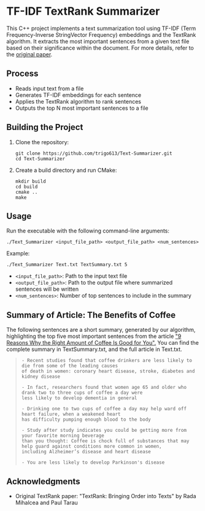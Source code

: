 # TF-IDF TextRank Summarizer

This C++ project implements a text summarization tool using TF-IDF (Term Frequency-Inverse StringVector Frequency) embeddings and the TextRank algorithm. It extracts the most important sentences from a given text file based on their significance within the document.
For more details, refer to the [original paper](https://web.eecs.umich.edu/~mihalcea/papers/mihalcea.emnlp04.pdf).


## Process

- Reads input text from a file
- Generates TF-IDF embeddings for each sentence
- Applies the TextRank algorithm to rank sentences
- Outputs the top N most important sentences to a file

## Building the Project

1. Clone the repository:
   ```
   git clone https://github.com/trigo613/Text-Summarizer.git
   cd Text-Summarizer
   ```

2. Create a build directory and run CMake:
   ```
   mkdir build
   cd build
   cmake ..
   make
   ```

## Usage

Run the executable with the following command-line arguments:

```
./Text_Summarizer <input_file_path> <output_file_path> <num_sentences>
```

Example:
```
./Text_Summarizer Text.txt TextSummary.txt 5
```

- `<input_file_path>`: Path to the input text file
- `<output_file_path>`: Path to the output file where summarized sentences will be written
- `<num_sentences>`: Number of top sentences to include in the summary


## Summary of Article: The Benefits of Coffee
The following sentences are a short summary, generated by our algorithm, highlighting the top five most important sentences from the article ["9 Reasons Why the Right Amount of Coffee Is Good for You".](https://www.hopkinsmedicine.org/health/wellness-and-prevention/9-reasons-why-the-right-amount-of-coffee-is-good-for-you) You can find the complete summary in TextSummary.txt, and the full article in Text.txt.

>```
> - Recent studies found that coffee drinkers are less likely to die from some of the leading causes
> of death in women: coronary heart disease, stroke, diabetes and kidney disease
>
> - In fact, researchers found that women age 65 and older who drank two to three cups of coffee a day were
> less likely to develop dementia in general
>
> - Drinking one to two cups of coffee a day may help ward off heart failure, when a weakened heart
> has difficulty pumping enough blood to the body
>
> - Study after study indicates you could be getting more from your favorite morning beverage
>than you thought: Coffee is chock full of substances that may help guard against conditions more common in women,
>including Alzheimer’s disease and heart disease
>
> - You are less likely to develop Parkinson's disease
>```

## Acknowledgments

- Original TextRank paper: "TextRank: Bringing Order into Texts" by Rada Mihalcea and Paul Tarau

